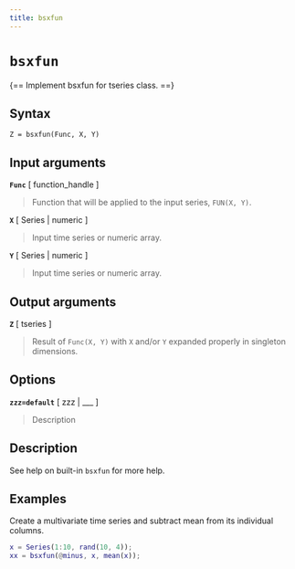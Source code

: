 ```yaml
---
title: bsxfun
---
```


# `bsxfun`

{== Implement bsxfun for tseries class. ==}


## Syntax 

    Z = bsxfun(Func, X, Y)


## Input arguments 

__`Func`__ [ function_handle ]
>
> Function that will be applied to the input
> series, `FUN(X, Y)`.
>

__`X`__ [ Series | numeric ]
>
> Input time series or numeric array.
>

__`Y`__ [ Series | numeric ]
>
> Input time series or numeric array.
>

## Output arguments 

__`Z`__ [ tseries ]
>
> Result of `Func(X, Y)` with `X` and/or `Y` expanded
> properly in singleton dimensions.
>

## Options 

__`zzz=default`__ [ zzz | ___ ]
> 
> Description
> 


## Description 

See help on built-in `bsxfun` for more help.

## Examples

Create a multivariate time series and subtract mean from its
individual columns.

```matlab
x = Series(1:10, rand(10, 4));
xx = bsxfun(@minus, x, mean(x));
```

